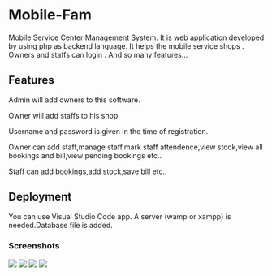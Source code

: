 # Mobile-Fam
Mobile Service Center Management System. It is web application developed by using php as backend language. It helps the mobile service shops . Owners and staffs can login . And so many features...

## Features
Admin will add owners to this software.

Owner will add staffs to his shop.

Username and password is given in the time of registration.

Owner can add staff,manage staff,mark staff attendence,view stock,view all bookings and bill,view pending bookings etc..

Staff can add bookings,add stock,save bill etc..

## Deployment
You can use Visual Studio Code app. A server (wamp or xampp) is needed.Database file is added. 

### Screenshots
<img src="https://telegra.ph/file/0861b6cfe172d24840c00.png">
<img src="https://telegra.ph/file/f04d9536eefde420dbbf2.jpg">
<img src="https://telegra.ph/file/9dc59d37016b171b4968a.png">
<img src="https://telegra.ph/file/5b25ba5c1301ff6f3b1cf.png">
